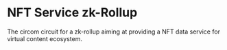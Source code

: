 # NFT Service zk-Rollup

The circom circuit for a zk-rollup aiming at providing a NFT data service for virtual content ecosystem.